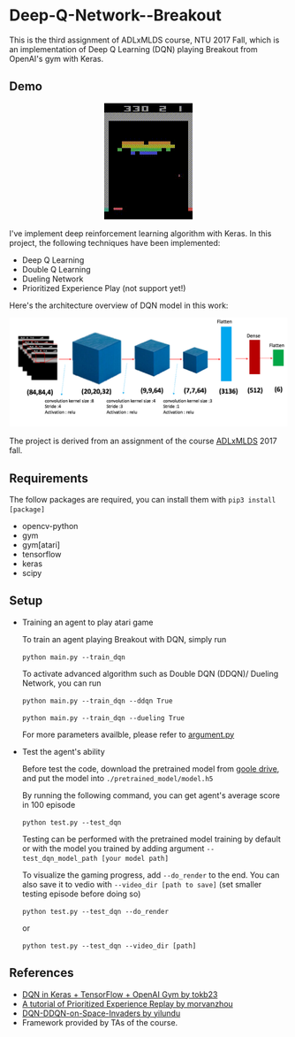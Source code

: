 # Deep-Q-Network--Breakout
This is the third assignment of ADLxMLDS course, NTU 2017 Fall, which is an implementation of Deep Q Learning (DQN) 
playing Breakout from OpenAI's gym with Keras.


## Demo

<p align="center"> 
<img src="demo.gif">
</p>

I've implement deep reinforcement learning algorithm with Keras. 
In this project, the following techniques have been implemented:

- Deep Q Learning
- Double Q Learning
- Dueling Network
- Prioritized Experience Play (not support yet!)

Here's the architecture overview of DQN model in this work:

<p align="center"> 
<img src="flow_chart.jpg">
</p>

The project is derived from an assignment of the course [ADLxMLDS](https://www.csie.ntu.edu.tw/~yvchen/f106-adl/) 2017 fall.


## Requirements

The follow packages are required, you can install them with `pip3 install [package]`

- opencv-python
- gym
- gym[atari]
- tensorflow
- keras
- scipy


## Setup
- Training an agent to play atari game
	
    To train an agent playing Breakout with DQN, simply run

	`python main.py --train_dqn`
    
    To activate advanced algorithm such as Double DQN (DDQN)/ Dueling Network, you can run
    
    `python main.py --train_dqn --ddqn True`
    
    `python main.py --train_dqn --dueling True`

    For more parameters availble, please refer to [argument.py]()

- Test the agent's ability

     Before test the code, download the pretrained model from [goole drive](https://drive.google.com/open?id=1bEExnpqm13gBggtCld_aMBxBdbr1ze-s), and put the model into `./pretrained_model/model.h5`
     
     By running the following command, you can get agent's average score in 100 episode
     
     `python test.py --test_dqn`
     
     Testing can be performed with the pretrained model training by default or with the model you trained by adding argument `--test_dqn_model_path [your model path]`
     
     To visualize the gaming progress, add `--do_render` to the end. You can also save it to vedio with `--video_dir [path to save]` (set smaller testing episode before doing so)

     `python test.py --test_dqn --do_render`

     or 
      
    `python test.py --test_dqn --video_dir [path]`



## References
- [DQN in Keras + TensorFlow + OpenAI Gym by tokb23](https://github.com/tokb23/dqn)
- [A tutorial of Prioritized Experience Replay by morvanzhou](https://morvanzhou.github.io/tutorials/machine-learning/reinforcement-learning/4-6-prioritized-replay/)
- [DQN-DDQN-on-Space-Invaders by yilundu](https://github.com/yilundu/DQN-DDQN-on-Space-Invaders) 
- Framework provided by TAs of the course.
